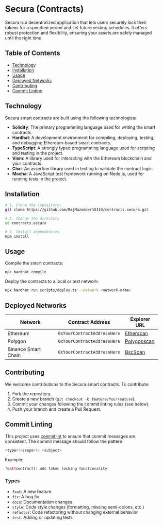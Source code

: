 # Secura (Contracts)

Secura is a decentralized application that lets users securely lock their tokens for a specified period and set future vesting schedules. It offers robust protection and flexibility, ensuring your assets are safely managed until the right time.

## Table of Contents

- [Technology](#technology)
- [Installation](#installation)
- [Usage](#usage)
- [Deployed Networks](#deployed-networks)
- [Contributing](#contributing)
- [Commit Linting](#commit-linting)

## Technology

Secura smart contracts are built using the following technologies:

- **Solidity**: The primary programming language used for writing the smart contracts.
- **Hardhat**: A development environment for compiling, deploying, testing, and debugging Ethereum-based smart contracts.
- **TypeScript**: A strongly typed programming language used for scripting and testing in the project.
- **Viem**: A library used for interacting with the Ethereum blockchain and your contracts.
- **Chai**: An assertion library used in testing to validate the contract logic.
- **Mocha**: A JavaScript test framework running on Node.js, used for running tests in the project.

## Installation

```bash
# 1. Clone the repository:
git clone https://github.com/RajMazumder18110/contracts.secura.git

# 2. Change the directory
cd contracts.secura

# 3. Install dependencies
npm install
```

## Usage

Compile the smart contracts:

```bash
npx hardhat compile
```

Deploy the contracts to a local or test network:

```bash
npx hardhat run scripts/deploy.ts --network <network-name>
```

## Deployed Networks

| Network             | Contract Address            | Explorer URL                                                             |
| ------------------- | --------------------------- | ------------------------------------------------------------------------ |
| Ethereum            | `0xYourContractAddressHere` | [Etherscan](https://etherscan.io/address/0xYourContractAddressHere)      |
| Polygon             | `0xYourContractAddressHere` | [Polygonscan](https://polygonscan.com/address/0xYourContractAddressHere) |
| Binance Smart Chain | `0xYourContractAddressHere` | [BscScan](https://bscscan.com/address/0xYourContractAddressHere)         |

## Contributing

We welcome contributions to the Secura smart contracts. To contribute:

1. Fork the repository.
2. Create a new branch (`git checkout -b feature/YourFeature`).
3. Commit your changes following the commit linting rules (see below).
4. Push your branch and create a Pull Request.

## Commit Linting

This project uses [commitlint](https://commitlint.js.org/) to ensure that commit messages are consistent. The commit message should follow the pattern:

```bash
<type>(<scope>): <subject>
```

Example:

```bash
feat(contract): add token locking functionality
```

### Types

- `feat`: A new feature
- `fix`: A bug fix
- `docs`: Documentation changes
- `style`: Code style changes (formatting, missing semi-colons, etc.)
- `refactor`: Code refactoring without changing external behavior
- `test`: Adding or updating tests
